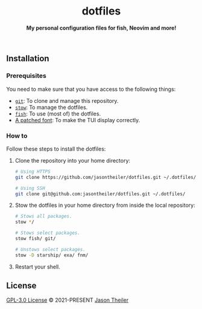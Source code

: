 <div align="center">

# dotfiles

**My personal configuration files for fish, Neovim and more!**

<br />

</div>

## Installation

### Prerequisites

You need to make sure that you have access to the following things:

- [`git`](https://git-scm.com/): To clone and manage this repository.
- [`stow`](https://www.gnu.org/software/stow/): To manage the dotfiles.
- [`fish`](https://fishshell.com/): To use (most of) the dotfiles.
- [A patched font](https://www.nerdfonts.com/): To make the TUI display correctly.

### How to

Follow these steps to install the dotfiles:

1. Clone the repository into your home directory:

   ```sh
   # Using HTTPS
   git clone https://github.com/jasontheiler/dotfiles.git ~/.dotfiles/

   # Using SSH
   git clone git@github.com:jasontheiler/dotfiles.git ~/.dotfiles/
   ```

2. Stow the dotfiles in your home directory from inside the local repository:

   ```sh
   # Stows all packages.
   stow */

   # Stows select packages.
   stow fish/ git/

   # Unstows select packages.
   stow -D starship/ exa/ fnm/
   ```

3. Restart your shell.

## License

[GPL-3.0 License](/LICENSE) © 2021-PRESENT [Jason Theiler](https://github.com/jasontheiler)
